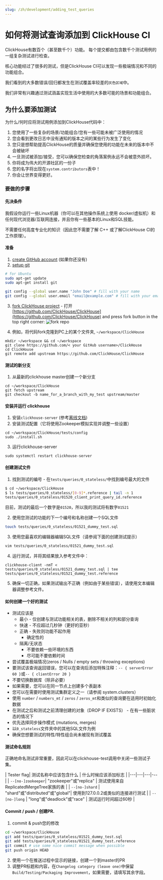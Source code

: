 ```yaml
---
slug: /zh/development/adding_test_queries
---
```

# 如何将测试查询添加到 ClickHouse CI

ClickHouse有数百个（甚至数千个）功能。 每个提交都由包含数千个测试用例的一组复杂测试进行检查。

核心功能经过了很多的测试，但是ClickHouse CI可以发现一些极端情况和不同的功能组合。

我们看到的大多数错误/回归都发生在测试覆盖率较差的`灰色区域`中。

我们非常有兴趣通过测试涵盖实现生活中使用的大多数可能的场景和功能组合。

## 为什么要添加测试

为什么/何时应将测试用例添加到ClickHouse代码中：
1) 您使用了一些复杂的场景/功能组合/您有一些可能未被广泛使用的情况
2) 您会看到更改日志中没有通知的版本之间的某些行为发生了变化
3) 您只是想帮助提高ClickHouse的质量并确保您使用的功能在未来的版本中不会被破坏
4) 一旦测试被添加/接受，您可以确保您检查的角落案例永远不会被意外损坏。
5) 你将成为伟大的开源社区的一份子
6) 您的名字将出现在`system.contributors`表中！
7) 你会让世界变得更好。

### 要做的步骤

#### 先决条件

我假设你运行一些Linux机器（你可以在其他操作系统上使用 docker/虚拟机）和任何现代浏览器/互联网连接，并且你有一些基本的Linux和SQL技能。

不需要任何高度专业化的知识（因此您不需要了解 C++ 或了解ClickHouse CI的工作原理）。

#### 准备

1) [create GitHub account](https://github.com/join) (如果你还没有)
2) [setup git](https://docs.github.com/en/free-pro-team@latest/github/getting-started-with-github/set-up-git)
```bash
# for Ubuntu
sudo apt-get update
sudo apt-get install git

git config --global user.name "John Doe" # fill with your name
git config --global user.email "email@example.com" # fill with your email

```
3) [fork ClickHouse project](https://docs.github.com/en/free-pro-team@latest/github/getting-started-with-github/fork-a-repo) - 打开 [https://github.com/ClickHouse/ClickHouse](https://github.com/ClickHouse/ClickHouse) and press fork button in the top right corner:
   ![fork repo](https://github-images.s3.amazonaws.com/help/bootcamp/Bootcamp-Fork.png)

4) 例如，将代码fork克隆到PC上的某个文件夹, `~/workspace/ClickHouse`
```
mkdir ~/workspace && cd ~/workspace
git clone https://github.com/< your GitHub username>/ClickHouse
cd ClickHouse
git remote add upstream https://github.com/ClickHouse/ClickHouse
```

#### 测试的新分支

1) 从最新的clickhouse master创建一个新分支
```
cd ~/workspace/ClickHouse
git fetch upstream
git checkout -b name_for_a_branch_with_my_test upstream/master
```

#### 安装并运行 clickhouse

1) 安装`clickhouse-server` (参考[离线文档](https://clickhouse.com/docs/en/getting-started/install/))
2) 安装测试配置（它将使用Zookeeper模拟实现并调整一些设置）
```
cd ~/workspace/ClickHouse/tests/config
sudo ./install.sh
```
3) 运行clickhouse-server
```
sudo systemctl restart clickhouse-server
```

#### 创建测试文件


1) 找到测试的编号 - 在`tests/queries/0_stateless/`中找到编号最大的文件

```sh
$ cd ~/workspace/ClickHouse
$ ls tests/queries/0_stateless/[0-9]*.reference | tail -n 1
tests/queries/0_stateless/01520_client_print_query_id.reference
```
目前，测试的最后一个数字是`01520`，所以我的测试将有数字`01521`

2) 使用您测试的功能的下一个编号和名称创建一个SQL文件

```sh
touch tests/queries/0_stateless/01521_dummy_test.sql
```

3) 使用您最喜欢的编辑器编辑SQL文件（请参阅下面的创建测试提示）
```sh
vim tests/queries/0_stateless/01521_dummy_test.sql
```


4) 运行测试，并将其结果放入参考文件中：
```
clickhouse-client -nmT < tests/queries/0_stateless/01521_dummy_test.sql | tee tests/queries/0_stateless/01521_dummy_test.reference
```

5) 确保一切正确，如果测试输出不正确（例如由于某些错误），请使用文本编辑器调整参考文件。

#### 如何创建一个好的测试

- 测试应该是
    - 最小 - 仅创建与测试功能相关的表，删除不相关的列和部分查询
    - 快速 - 不应超过几秒钟（更好的亚秒）
    - 正确 - 失败则功能不起作用
        - 确定性的
    - 隔离/无状态
        - 不要依赖一些环境的东西
        - 尽可能不要依赖时间
- 尝试覆盖极端情况(zeros / Nulls / empty sets / throwing exceptions)
- 要测试该查询返回错误，您可以在查询后添加特殊注释：`-- { serverError 60 }`或`-- { clientError 20 }`
- 不要切换数据库（除非必要）
- 如果需要，您可以在同一节点上创建多个表副本
- 您可以在需要时使用测试集群定义之一（请参阅 system.clusters）
- 使用 `number` / `numbers_mt` / `zeros` / `zeros_mt`和类似的查询要在适用时初始化数据
- 在测试之后和测试之前清理创建的对象（DROP IF EXISTS） - 在有一些脏状态的情况下
- 优先选择同步操作模式 (mutations, merges)
- 以`0_stateless`文件夹中的其他SQL文件为例
- 确保您想要测试的特性/特性组合尚未被现有测试覆盖

#### 测试命名规则

正确地命名测试非常重要，因此可以在clickhouse-test调用中关闭一些测试子集。

| Tester flag| 测试名称中应该包含什么 | 什么时候应该添加标志 |
|---|---|---|---|
| `--[no-]zookeeper`| "zookeeper"或"replica" | 测试使用来自ReplicatedMergeTree家族的表 |
| `--[no-]shard` | "shard"或"distributed"或"global"| 使用到127.0.0.2或类似的连接进行测试 |
| `--[no-]long` | "long"或"deadlock"或"race" | 测试运行时间超过60秒 |

#### Commit / push / 创建PR.

1) commit & push您的修改
```sh
cd ~/workspace/ClickHouse
git add tests/queries/0_stateless/01521_dummy_test.sql
git add tests/queries/0_stateless/01521_dummy_test.reference
git commit # use some nice commit message when possible
git push origin HEAD
```
2) 使用一个在推送过程中显示的链接，创建一个到master的PR
3) 调整PR标题和内容，在`Changelog category (leave one)`中保留
   `Build/Testing/Packaging Improvement`，如果需要，请填写其余字段。
